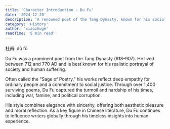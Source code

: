 ```yaml
---
title: 'Character Introduction - Du Fu'
date: '2024-12-20'
description: 'A renowned poet of the Tang Dynasty, known for his social realism and deep concern for humanity'
category: 'History'
author: 'xiaozhuge'
readTime: '5 min read'
---
```


杜甫: dù fǔ

Du Fu was a prominent poet from the Tang Dynasty (618–907). He lived between 712 and 770 AD and is best known for his realistic portrayal of society and human suffering.

Often called the "Sage of Poetry," his works reflect deep empathy for ordinary people and a commitment to social justice. Through over 1,400 surviving poems, Du Fu captured the turmoil and hardship of his times, including war, famine, and political corruption.

His style combines elegance with sincerity, offering both aesthetic pleasure and moral reflection. As a key figure in Chinese literature, Du Fu continues to influence writers globally through his timeless insights into human experience.